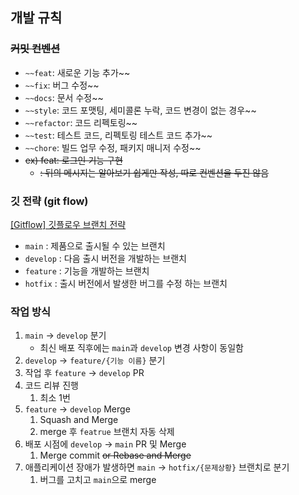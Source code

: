 ## 개발 규칙

### ~~커밋 컨벤션~~

- `~~feat`: 새로운 기능 추가~~
- `~~fix`: 버그 수정~~
- `~~docs`: 문서 수정~~
- `~~style`: 코드 포맷팅, 세미콜론 누락, 코드 변경이 없는 경우~~
- `~~refactor`: 코드 리펙토링~~
- `~~test`: 테스트 코드, 리펙토링 테스트 코드 추가~~
- `~~chore`: 빌드 업무 수정, 패키지 매니저 수정~~
- ~~ex) feat: 로그인 기능 구현~~
  - ~~: 뒤의 메시지는 알아보기 쉽게만 작성, 따로 컨벤션을 두진 않음~~

### 깃 전략 (git flow)

[[Gitflow] 깃플로우 브랜치 전략](https://m.blog.naver.com/adamdoha/222712473510)

- `main` : 제품으로 출시될 수 있는 브랜치
- `develop` : 다음 출시 버전을 개발하는 브랜치
- `feature` : 기능을 개발하는 브랜치
- `hotfix` : 출시 버전에서 발생한 버그를 수정 하는 브랜치

### 작업 방식

1. `main` → `develop` 분기
   - 최신 배포 직후에는 `main`과 `develop` 변경 사항이 동일함
2. `develop` → `feature/{기능 이름}` 분기
3. 작업 후 `feature` → `develop` PR
4. 코드 리뷰 진행
   1. 최소 1번
5. `feature` → `develop` Merge
   1. Squash and Merge
   2. merge 후 `featrue` 브랜치 자동 삭제
6. 배포 시점에 `develop` → `main` PR 및 Merge
   1. Merge commit ~~or Rebase and Merge~~
7. 애플리케이션 장애가 발생하면 `main` → `hotfix/{문제상황}` 브랜치로 분기
   1. 버그를 고치고 `main`으로 merge
